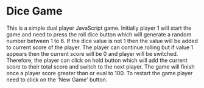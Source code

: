 # Dice Game

This is a simple dual player JavaScript game. Initially player 1 will start the game and need to press the roll dice button which will generate a random number between 1 to 6. If the dice value is not 1 then the value will be added to current score of the player. The player can continue rolling but if value 1 appears then the current score will be 0 and player will be switched. Therefore, the player can click on hold button which will add the current score to their total score and switch to the next player. The game will finish once a player score greater than or eual to 100. To restart the game player need to click on the 'New Game' button.
